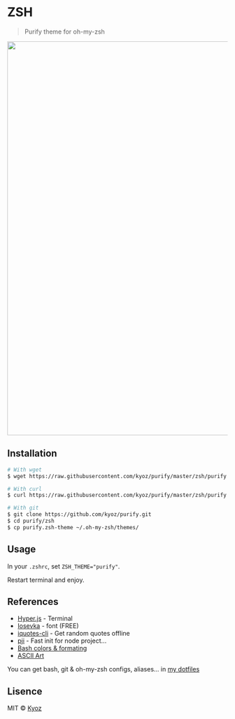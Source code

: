 # ZSH
> Purify theme for oh-my-zsh

<p align="center">
  <img src="https://i.imgur.com/Pu3ffXL.png" width="900px">
</p>

## Installation

```sh
# With wget
$ wget https://raw.githubusercontent.com/kyoz/purify/master/zsh/purify.zsh-theme -O ~/.oh-my-zsh/themes/purify.zsh-theme

# With curl
$ curl https://raw.githubusercontent.com/kyoz/purify/master/zsh/purify.zsh-theme --output ~/.oh-my-zsh/themes/purify.zsh-theme

# With git
$ git clone https://github.com/kyoz/purify.git
$ cd purify/zsh
$ cp purify.zsh-theme ~/.oh-my-zsh/themes/
```

## Usage

In your `.zshrc`, set `ZSH_THEME="purify"`.

Restart terminal and enjoy.

## References

* [Hyper.js](https://hyper.is/) - Terminal
* [Iosevka](https://github.com/be5invis/Iosevka) - font (FREE)
* [iquotes-cli](https://github.com/kyoz/iquotes-cli) - Get random quotes offline
* [pji](https://github.com/kyoz/pji) - Fast init for node project...
* [Bash colors & formating](https://misc.flogisoft.com/bash/tip_colors_and_formatting)
* [ASCII Art](https://textart4u.blogspot.com/2013/03/one-line-ascii-text-art.html)

You can get bash, git & oh-my-zsh configs, aliases... in [my dotfiles](https://github.com/kyoz/dotfiles)

## Lisence
MIT © [Kyoz](mailto:banminkyoz@gmail.com)
